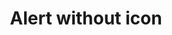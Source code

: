 ---
layout: pattern
categories: [patterns, alert]
title: Alert without icon
type: [detail-page]
permalink: /patterns/alert/alert-no-icon/
overview: Alert usage without icon or header
description: |
    This option uses the alert pattern with out the icon or header for the slimmest alert size. _see [Alert Pattern](/patterns/alert) for more information on how the alert component works._
    
usa-link: "https://designsystem.digital.gov/components/alert/"
specification: |
alert:
    content: Test alert content <a class="usa-link" href="/">see link</a>
    type: success
    ### type options: warning, info, success, error
yml: |
  
  alert:
    content: Test alert content <a class="usa-link" href="/">see link</a>
    type: success
    ### type options: warning, info, success, error
jekyll: |

  "{% include patterns/alert/alert-no-icon.md %}"
#spec:

### Paths to view design and code... 
## designimg: can be used to show an image of the design until a coded version can be created. The htmlpath & csspath should be located in the pattens folder. Read more about creating coded components in /docs/creating-patterns 
# designimg: 
htmlexcerpt: patterns/alert/alert-no-icon-info.md
htmlpath: patterns/alert/alert-no-icon.md
csspath: patterns/alert/index.scss
---